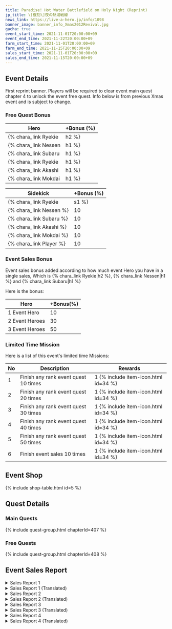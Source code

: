 ```yaml
---
title: Paradise! Hot Water Battlefield on Holy Night (Reprint)
jp_title: \[復刻\]夜の熱湯戦線
news_link: https://live-a-hero.jp/info/1098
banner_image: banner_info_Xmas2012Revival.jpg
gacha: true
event_start_time: 2021-11-01T20:00:00+09
event_end_time: 2021-11-22T20:00:00+09
farm_start_time: 2021-11-01T20:00:00+09
farm_end_time: 2021-11-15T20:00:00+09
sales_start_time: 2021-11-01T20:00:00+09
sales_end_time: 2021-11-15T20:00:00+09
---
```


## Event Details

First reprint banner.
Players will be required to clear event main quest chapter 4 to unlock the event free quest.
Info below is from previous Xmas event and is subject to change.

### Free Quest Bonus

| Hero | +Bonus (%)|
|------------|--------------|
| {% chara_link Ryekie|h2 %} | 40 |
| {% chara_link Nessen|h1 %}  | 40 |
| {% chara_link Subaru|h1 %}  | 30 |
| {% chara_link Ryekie|h1 %} | 20 |
| {% chara_link Akashi|h1 %}  | 10 |
| {% chara_link Mokdai|h1 %} | 10 | 


| Sidekick | +Bonus (%) |
|-------------|---------------|
| {% chara_link Ryekie|s1 %} | 10 | 
| {% chara_link Nessen %}  | 10 | 
| {% chara_link Subaru %}  | 10 | 
| {% chara_link Akashi %} | 10 | 
| {% chara_link Mokdai %} | 10 | 
| {% chara_link Player %} | 10 | 

### Event Sales Bonus

Event sales bonus added according to how much event Hero you have in a single sales, Which is
{% chara_link Ryekie|h2 %}, {% chara_link Nessen|h1 %} and {% chara_link Subaru|h1 %}  

Here is the bonus:

| Hero   | +Bonus(%) |
|--------|-----------|
| 1 Event Hero   |     10    |
| 2 Event Heroes |     30    |
| 3 Event Heroes |     50    |

### Limited Time Mission

Here is a list of this event's limited time Missions:

| No  | Description      | Rewards      |
|----|-----------------------------------------------------------|----------------|
| 1  | Finish any rank event quest 10 times | 1 {% include item-icon.html id=34 %}    |
| 2  | Finish any rank event quest 20 times | 1 {% include item-icon.html id=34 %}    |
| 3  | Finish any rank event quest 30 times | 1 {% include item-icon.html id=34 %}    |
| 4  | Finish any rank event quest 40 times | 1 {% include item-icon.html id=34 %}    |
| 5  | Finish any rank event quest 50 times | 1 {% include item-icon.html id=34 %}    |
| 6  | Finish event sales 10 times | 1 {% include item-icon.html id=34 %}    |


## Event Shop

{% include shop-table.html id=5 %}

## Quest Details

### Main Quests

{% include quest-group.html chapterId=407 %}

### Free Quests

{% include quest-group.html chapterId=408 %}

## Event Sales Report

<details><summary>Sales Report 1</summary>
<p>温泉地での仕事を終えた <code>character0</code> と <code>character1</code> 。<br>折角なので、ひと風呂浴びてから帰る事
にした。<br><br>ヒーローライブ直後ゆえに、ヒーローファンと遭遇すると、<br>のんびり入っていられないだろうと言う <code>character1</code> 。<br> <code>character0</code> も同調し、貸切風呂を手配したが、<br>当たり前のことながら、一緒に入るか<br>順番に入るかの２択を迫られる。<br><br> <code>character0</code> は悩んだが、 <code>character1</code> はあっさりと<br>一緒に入る事を提案。帰りの電車までさほど時間も無いため、 <code>character0</code> は承諾した。<br><br>しかし入浴中、どうして
も目のやり場に困って<br>ゆっくりできない <code>character0</code> 。<br> <code>character1</code> も、自分から提案はしたものの、湯に浸かる <code>character0</code> が気になってしょうがない。<br><br>結局、お互いがお互いを意識し過ぎた結果、<br>
のぼせてしまい、電車を逃した。
</p>
</details>

<details><summary>Sales Report 1 (Translated)</summary>
<p> <code>character0</code> and <code>character1</code> have finished their work in the hot spring area. There was still a little time, so they decided to go home after taking a bath.<br><br> <code>character1</code> says that if he encounters a fan of his in this state, he won't be able to take it easy bebecause he's a mess after the hero live.<br> <code>character0</code> agreed and arranged a private bath, but due to circumstances only one bath is available and the two are forced to choose between bathing together or taking turns. <code>character0</code> was worried, but suggested that <code>character1</code> enter with him since wasn't much time left before the last train.<br><br>However, while taking a bath, <code>character0</code> can't relax because he doesn't know where to let his eyes rest.<br>Although he made the suggestions to <code>character1</code> ,he cannot help but fret about sharing the bath like this.<br><br>In the end, as a result of each other being too conscious of each other, they were overwhelmed and missed the train.
</p>
</details>

<details><summary>Sales Report 2</summary>
<p>夜分遅くに仕事を終えた <code>character0</code> と <code>character1</code> 。<br>クリスマスムードの漂う街も、すっかり
人の波が落ち着き、<br>イルミネーションと雪が幻想的な風景をつくり出している。<br><br>駐車場の前で、 <code>character1</code> がふと立ち止まる。<br>どうしたのかと声をかける <code>character0</code> 。<br><br>振り向いた <code>character1</code>
の手には、小さな包み。<br>クリスマスだから、とプレゼントを用意してきたという。<br>何だか照れ臭そうな <code>character1</code> の様子に、<br> <code>character0</code> は思わず吹き出してしまう。<br><br>プレゼントを受け取り、素直な感謝の言葉を<br>伝える <code>character0</code> 。 <code>character1</code> も嬉しそうに返答する。<br>さて、お返しはどうしようか……と、<br> <code>character0</code> は思案しながら、帰路についた。<br><br>後日、しっかりとお返しのプレゼントは贈ったが、<br>内容
については伏せておくこととする。
</p>
</details>

<details><summary>Sales Report 2 (Translated)</summary>
<p> <code>character0</code> and <code>character1</code> finished their work late at night.<br>The city's christmas mood has calmed down,<br>The snow and illumination work together to create an illusion like scenery.<br><br>In front of the parking lot, <code>character1</code> suddenly halts.<br>What's the matter? Say  <code>character0</code> .<br><br> <code>character1</code> turned around and in their hands there is a small package.<br>They have prepared a present because it's christmas.<br> <code>character1</code> says so while being embarassed,<br> <code>character0</code> couldn't help but burst out laughing.<br><br>Accepting the present, <code>character0</code> says honest words of gratitude.<br> <code>character1</code> too happily answer it.<br>Now, what should I do in return…<br> <code>character0</code> ponders this question while on their way back.<br><br>Later on, the return present has been given,<br>As to what present it was, it will be kept under wraps.
</p>
</details>

<details><summary>Sales Report 3</summary>
<p>仕事後、打ち上げ兼忘年会と称して、<br>その日のメンバーで宴会が催された。<br><br>盛り上がってきたとやけにはしゃぐ <code>character0</code> 。<br>介護するかの如くそれを宥める <code>character1</code> 。<br><br>悪酔いしたかのように管を巻く <code>character2</code> 。<br>適当に相槌を打ち、油を注ぐ <code>character3</code> 。<br><br>ただでさえ収集が付かなくなって きたのに、<br>勢いで脱ぎはじめる <code>character2</code> 。<br>ほぼシラフだった <code>character1</code> だけでなく、<br> <code>character0</code> や <code>character3</code> も流石に驚き、<br> <code>character2</code> を何とかして落ち着かせ、 服を着せた。<br><br>翌日、何があったのかを聞いて、<br>赤面して黙り込む <code>character2</code> 。<br>何とかフォローしよ うとする <code>character3</code> 。<br>もはやフォローを放棄している <code>character0</code> 。<br><br>当分このメンバーでの宴会は控えようと、<br>心に決めた <code>character1</code> であった。
</p>
</details>

<details><summary>Sales Report 3 (Translated)</summary>
<p> After work, it was decided that a year end party will be held,<br>the participants of the banquet was the members who are present that day.<br><br>The over excited and in high spirits <code>character0</code> .<br>Caring and pacifying <code>character1</code> .<br><br>The very drunk and blabbering <code>character2</code> .<br>Listening and encouraging <code>character3</code> .<br><br>Things are getting out of hand, <br> <code>character2</code> started to undress.<br>Not only <code>character1</code> who is almost sober,<br> but also <code>character0</code> and <code>character3</code> ,<br>all of them are surprised by the turn of events,<br>and urge <code>character2</code> to calm down and put back their clothes.<br><br>The next day, when asked what had happened.<br> <code>character2</code> blushed and fell silent.<br> <code>character3</code> still tries to ask about it.<br>While <code>character0</code> no longer ask about the matter.<br><br><code>character1</code> secretly decided to never have another party with these members in the future.
</p>
</details>

<details><summary>Sales Report 4</summary>
<p>仕事後、温泉宿に宿泊することになった。<br>日頃の疲れがたまっているのか、 <code>character0</code> は<br>風呂から帰ってくると、すぐに寝始める。<br><br>日頃何をされているのか分からないが、<br> <code>character0</code> への悪戯を企てる <code>character1</code> 。<br> <code>character2</code> は制しようとするが、 <code>character3</code> まで何故か<br>ノリノリで、悪戯は決行されてしまう。<br><br>翌日、目を覚ますと顔に落書きされている<br>ことに気付き、さすがに怒る <code>character0</code> 。<br> <code>character2</code> は問いただされ、実行犯を白状。<br>気持ちよさそうに眠っていた <code>character1</code> と <code>character3</code> は<br>すぐさま叩き起こされ、制裁が加えられた。<br><br>その後、朝風呂に入ろうと風呂に向かった<br> <code>character0</code> は、服を脱いだ時に、<br>あらぬ場所にまで落書きされていることに気付く。<br><br> <code>character1</code> と <code>character3</code> に更なる制裁が加えられたのは、<br>いうまでも無いことだろう。
</p>
</details>

<details><summary>Sales Report 4 (Translated)</summary>
<p>After work, it was decided that they will stay at an onsen hotel.<br>Maybe because they've accumulated tiredness from  usual daily work, <br> <code>character0</code> after returning from bath soon started to sleep.<br><br>It was unknown what is <code>character0</code> 's usual daily work but,<br><code>character1</code> is plotting to prank them.<br> <code>character2</code> is holding them back, but even <code>character3</code> wanted to participate, and so they started the prank.<br><br>The next day, <code>character0</code> woke up and realized that their face has been scribbled, of course they got angry.<br>After being inquired <code>character2</code> confess to them about the perpretrators.<br> <code>character1</code> and <code>character3</code> ,who are sleeping soundly, immediately got hit and punished on spot.<br><br>Afterwards, when trying to take a morning bath <code>character0</code> realized that their whole body have been scribbled,<br> there are even scribbles on unexpected place.<br><br>It goes without saying that <code>character1</code> and <code>character3</code> will further get their just desserts.
</p>
</details>
